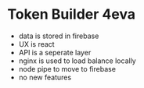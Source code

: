 # Token Builder 4eva

- data is stored in firebase
- UX is react
- API is a seperate layer
- nginx is used to load balance locally
- node pipe to move to firebase
- no new features